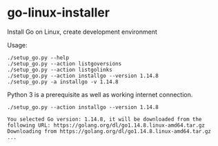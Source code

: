 # go-linux-installer
Install Go on Linux, create development environment

Usage:  
```
./setup_go.py --help  
./setup_go.py --action listgoversions  
./setup_go.py --action listgolinks  
./setup_go.py --action installgo --version 1.14.8  
./setup_go.py -a installgo -v 1.14.8  
```
Python 3 is a prerequisite as well as working internet connection.  
```
./setup_go.py --action installgo --version 1.14.8

You selected Go version: 1.14.8, it will be downloaded from the following URL: https://golang.org/dl/go1.14.8.linux-amd64.tar.gz
Downloading from https://golang.org/dl/go1.14.8.linux-amd64.tar.gz
...                    
```
